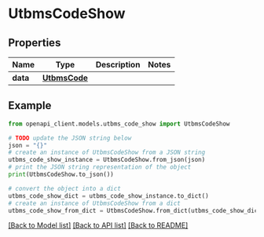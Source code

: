# UtbmsCodeShow


## Properties

Name | Type | Description | Notes
------------ | ------------- | ------------- | -------------
**data** | [**UtbmsCode**](UtbmsCode.md) |  | 

## Example

```python
from openapi_client.models.utbms_code_show import UtbmsCodeShow

# TODO update the JSON string below
json = "{}"
# create an instance of UtbmsCodeShow from a JSON string
utbms_code_show_instance = UtbmsCodeShow.from_json(json)
# print the JSON string representation of the object
print(UtbmsCodeShow.to_json())

# convert the object into a dict
utbms_code_show_dict = utbms_code_show_instance.to_dict()
# create an instance of UtbmsCodeShow from a dict
utbms_code_show_from_dict = UtbmsCodeShow.from_dict(utbms_code_show_dict)
```
[[Back to Model list]](../README.md#documentation-for-models) [[Back to API list]](../README.md#documentation-for-api-endpoints) [[Back to README]](../README.md)


